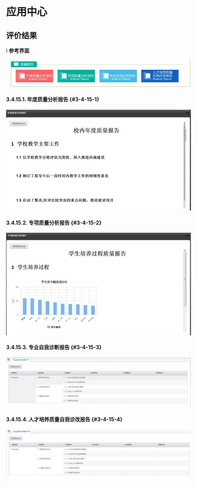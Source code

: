 # 应用中心



##  评价结果 



l  **参考界面**

![](/assets/image139.jpg)

#### 3.4.15.1.        年度质量分析报告 {#3-4-15-1}

![](/assets/image140.jpg)

#### 3.4.15.2.        专项质量分析报告 {#3-4-15-2}

![](/assets/image141.jpg)

#### 3.4.15.3.        专业自我诊断报告 {#3-4-15-3}

![](/assets/image142.jpg)

#### 3.4.15.4.        人才培养质量自我诊改报告 {#3-4-15-4}

![](/assets/image143.jpg)